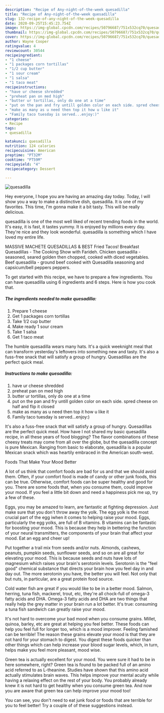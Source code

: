 ```yaml
---
description: "Recipe of Any-night-of-the-week quesadilla"
title: "Recipe of Any-night-of-the-week quesadilla"
slug: 132-recipe-of-any-night-of-the-week-quesadilla
date: 2020-09-25T15:45:23.754Z
image: https://img-global.cpcdn.com/recipes/50796687/751x532cq70/quesadilla-recipe-main-photo.jpg
thumbnail: https://img-global.cpcdn.com/recipes/50796687/751x532cq70/quesadilla-recipe-main-photo.jpg
cover: https://img-global.cpcdn.com/recipes/50796687/751x532cq70/quesadilla-recipe-main-photo.jpg
author: Wayne Cooper
ratingvalue: 4
reviewcount: 30544
recipeingredient:
- "1 cheese"
- "1 packages corn tortillas"
- "1/2 cup butter"
- "1 sour cream"
- "1 salsa"
- "1 taco meat"
recipeinstructions:
- "have ur cheese shredded"
- "preheat pan on med high"
- "butter ur tortillas, only do one at a time"
- "put on the pan and fry untill golden color on each side. spred cheese on half and flip it closed"
- "make as many as u need then top it how u like it"
- "Family taco tuesday is served...enjoy:)"
categories:
- Recipe
tags:
- quesadilla

katakunci: quesadilla 
nutrition: 124 calories
recipecuisine: American
preptime: "PT32M"
cooktime: "PT59M"
recipeyield: "4"
recipecategory: Dessert

---
```



![quesadilla](https://img-global.cpcdn.com/recipes/50796687/751x532cq70/quesadilla-recipe-main-photo.jpg)

Hey everyone, I hope you are having an amazing day today. Today, I will show you a way to make a distinctive dish, quesadilla. It is one of my favorites. This time, I'm gonna make it a bit tasty. This will be really delicious.

quesadilla is one of the most well liked of recent trending foods in the world. It's easy, it is fast, it tastes yummy. It is enjoyed by millions every day. They're nice and they look wonderful. quesadilla is something which I have loved my entire life.

MASSIVE MACHETE QUESADILLAS &amp; BEST Fried Tacos! Breakfast Quesadillas - The Cooking Show with Farideh. Chicken quesadilla - seasoned, seared golden then chopped, cooked with diced vegetables. Beef quesadilla - ground beef cooked with Quesadilla seasoning and capsicum/bell peppers peppers.


To get started with this recipe, we have to prepare a few ingredients. You can have quesadilla using 6 ingredients and 6 steps. Here is how you cook that.

<!--inarticleads1-->

##### The ingredients needed to make quesadilla:

1. Prepare 1 cheese
1. Get 1 packages corn tortillas
1. Take 1/2 cup butter
1. Make ready 1 sour cream
1. Take 1 salsa
1. Get 1 taco meat


The humble quesadilla wears many hats. It&#39;s a quick weeknight meal that can transform yesterday&#39;s leftovers into something new and tasty. It&#39;s also a fuss-free snack that will satisfy a group of hungry. Quesadillas are the perfect quick meal. 

<!--inarticleads2-->

##### Instructions to make quesadilla:

1. have ur cheese shredded
1. preheat pan on med high
1. butter ur tortillas, only do one at a time
1. put on the pan and fry untill golden color on each side. spred cheese on half and flip it closed
1. make as many as u need then top it how u like it
1. Family taco tuesday is served...enjoy:)


It&#39;s also a fuss-free snack that will satisfy a group of hungry. Quesadillas are the perfect quick meal. How have I not shared my basic quesadilla recipe, in all these years of food blogging? The flavor combinations of these cheesy treats may come from all over the globe, but the quesadilla concept is pure Mexican. Ranging from basic to elaborate, quesadilla is a popular Mexican snack which was heartily embraced in the American south-west. 

Foods That Make Your Mood Better


A lot of us think that comfort foods are bad for us and that we should avoid them. Often, if your comfort food is made of candy or other junk foods, this can be true. Otherwise, comfort foods can be super healthy and good for you. There are some foods that, when you consume them, could improve your mood. If you feel a little bit down and need a happiness pick me up, try a few of these.

Eggs, you may be amazed to learn, are fantastic at fighting depression. Just make sure that you don't throw away the yolk. The egg yolk is the most crucial part of the egg iwhen it comes to helping raise your mood. Eggs, particularly the egg yolks, are full of B vitamins. B vitamins can be fantastic for boosting your mood. This is because they help in bettering the function of your neural transmitters, the components of your brain that affect your mood. Eat an egg and cheer up!

Put together a trail mix from seeds and/or nuts. Almonds, cashews, peanuts, pumpkin seeds, sunflower seeds, and so on are all great for elevating your mood. This is because seeds and nuts have lots of magnesium which raises your brain's serotonin levels. Serotonin is the "feel good" chemical substance that directs your brain how you feel day in and day out. The more serotonin you have, the better you will feel. Not only that but nuts, in particular, are a great protein food source.

Cold water fish are great if you would like to be in a better mood. Salmon, herring, tuna fish, mackerel, trout, etc, they're all chock-full of omega-3 fatty acids and DHA. Omega-3 fatty acids and DHA are two things that really help the grey matter in your brain run a lot better. It's true: consuming a tuna fish sandwich can greatly raise your mood. 

It's not hard to overcome your bad mood when you consume grains. Millet, quinoa, barley, etc are great at helping you feel better. These foods can help you feel full for longer too, which is a mood improver. Feeling famished can be terrible! The reason these grains elevate your mood is that they are not hard for your stomach to digest. You digest these foods quicker than other things which can help increase your blood sugar levels, which, in turn, helps make you feel more pleasant, mood wise.

Green tea is actually excellent for your mood. You were sure it had to be in here somewhere, right? Green tea is found to be packed full of an amino acid referred to as L-theanine. Studies have shown that this amino acid actually stimulates brain waves. This helps improve your mental acuity while having a relaxing effect on the rest of your body. You probably already knew it is not hard to get healthy when you consume green tea. And now you are aware that green tea can help improve your mood too!

You can see, you don't need to eat junk food or foods that are terrible for you to feel better! Try  a  couple of  of  these  suggestions  instead.

